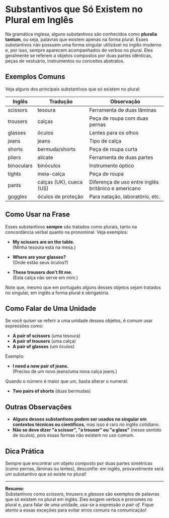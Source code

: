 # Substantivos que Só Existem no Plural em Inglês

Na gramática inglesa, alguns substantivos são conhecidos como **pluralia tantum**, ou seja, palavras que existem apenas na forma plural. Esses substantivos não possuem uma forma singular utilizável no inglês moderno e, por isso, sempre aparecem acompanhados de verbos no plural. Eles geralmente se referem a objetos compostos por duas partes idênticas, peças de vestuário, instrumentos ou conceitos abstratos.

## Exemplos Comuns

Veja alguns dos principais substantivos que só existem no plural:

| Inglês      | Tradução         | Observação                        |
|-------------|------------------|-----------------------------------|
| scissors    | tesoura          | Ferramenta de duas lâminas        |
| trousers    | calças           | Peça de roupa com duas pernas     |
| glasses     | óculos           | Lentes para os olhos              |
| jeans       | jeans            | Tipo de calça                     |
| shorts      | bermuda/shorts   | Peça de roupa curta               |
| pliers      | alicate          | Ferramenta de duas partes         |
| binoculars  | binóculos        | Instrumento óptico                |
| tights      | meia-calça       | Peça de roupa                     |
| pants       | calças (UK), cueca (US) | Diferença de uso entre inglês britânico e americano |
| goggles     | óculos de proteção | Para natação, laboratório, etc.   |

## Como Usar na Frase

Esses substantivos **sempre** são tratados como plurais, tanto na concordância verbal quanto na pronominal. Veja exemplos:

- **My scissors are on the table.**  
  (Minha tesoura está na mesa.)

- **Where are your glasses?**  
  (Onde estão seus óculos?)

- **These trousers don't fit me.**  
  (Esta calça não serve em mim.)

Note que, mesmo que em português alguns desses objetos sejam tratados no singular, em inglês a forma plural é obrigatória.

## Como Falar de Uma Unidade

Se você quiser se referir a uma unidade desses objetos, é comum usar expressões como:

- **A pair of scissors** (uma tesoura)
- **A pair of trousers** (uma calça)
- **A pair of glasses** (um óculos)

Exemplo:

- **I need a new pair of jeans.**  
  (Preciso de um novo jeans/uma nova calça jeans.)

Quando o número é maior que um, basta alterar o numeral:

- **Two pairs of shorts** (duas bermudas)

## Outras Observações

- **Alguns desses substantivos podem ser usados no singular em contextos técnicos ou científicos**, mas isso é raro no inglês cotidiano.
- **Não se deve dizer "a scissor", "a trouser" ou "a glass"** (nesse sentido de óculos), pois essas formas não existem no uso comum.

## Dica Prática

Sempre que encontrar um objeto composto por duas partes simétricas (como pernas, lâminas ou lentes), desconfie: em inglês, provavelmente será um substantivo que só existe no plural!

---

**Resumo:**  
Substantivos como *scissors*, *trousers* e *glasses* são exemplos de palavras que só existem no plural em inglês. Eles exigem verbos e pronomes no plural e, para falar de uma unidade, usa-se a expressão *a pair of*. Fique atento a essas exceções para evitar erros comuns na comunicação!